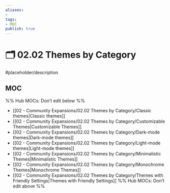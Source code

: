 ```yaml
---
aliases:
- 
tags:
- MOC
publish: true
---
```


# 🗂️ 02.02 Themes by Category

#placeholder/description 

## MOC

%% Hub MOCs: Don’t edit below  %%
-  [[02 - Community Expansions/02.02 Themes by Category/Classic themes|Classic themes]]
-  [[02 - Community Expansions/02.02 Themes by Category/Customizable Themes|Customizable Themes]]
-  [[02 - Community Expansions/02.02 Themes by Category/Dark-mode themes|Dark-mode themes]]
-  [[02 - Community Expansions/02.02 Themes by Category/Light-mode themes|Light-mode themes]]
-  [[02 - Community Expansions/02.02 Themes by Category/Minimalistic Themes|Minimalistic Themes]]
-  [[02 - Community Expansions/02.02 Themes by Category/Monochrome Themes|Monochrome Themes]]
-  [[02 - Community Expansions/02.02 Themes by Category/Themes with Friendly Settings|Themes with Friendly Settings]]
%% Hub MOCs: Don’t edit above  %%
